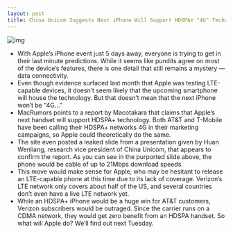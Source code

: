 ```yaml
---
layout: post
title: China Unicom Suggests Next iPhone Will Support HDSPA+ "4G" Technology
---
```

![img](http://media.idownloadblog.com/wp-content/uploads/2011/09/hdspa+.jpg)
* With Apple’s iPhone event just 5 days away, everyone is trying to get in their last minute predictions. While it seems like pundits agree on most of the device’s features, there is one detail that still remains a mystery — data connectivity.
* Even though evidence surfaced last month that Apple was testing LTE-capable devices, it doesn’t seem likely that the upcoming smartphone will house the technology. But that doesn’t mean that the next iPhone won’t be “4G…”
* MacRumors points to a report by Macotakara that claims that Apple’s next handset will support HDSPA+ technology. Both AT&T and T-Mobile have been calling their HDSPA+ networks 4G in their marketing campaigns, so Apple could theoretically do the same.
* The site even posted a leaked slide from a presentation given by Huan Wenliang, research vice president of China Unicom, that appears to confirm the report. As you can see in the purported slide above, the phone would be cable of up to 21Mbps download speeds.
* This move would make sense for Apple, who may be hesitant to release an LTE-capable phone at this time due to its lack of coverage. Verizon’s LTE network only covers about half of the US, and several countries don’t even have a live LTE network yet.
* While an HDSPA+ iPhone would be a huge win for AT&T customers, Verizon subscribers would be outraged. Since the carrier runs on a CDMA network, they would get zero benefit from an HDSPA handset. So what will Apple do? We’ll find out next Tuesday.


